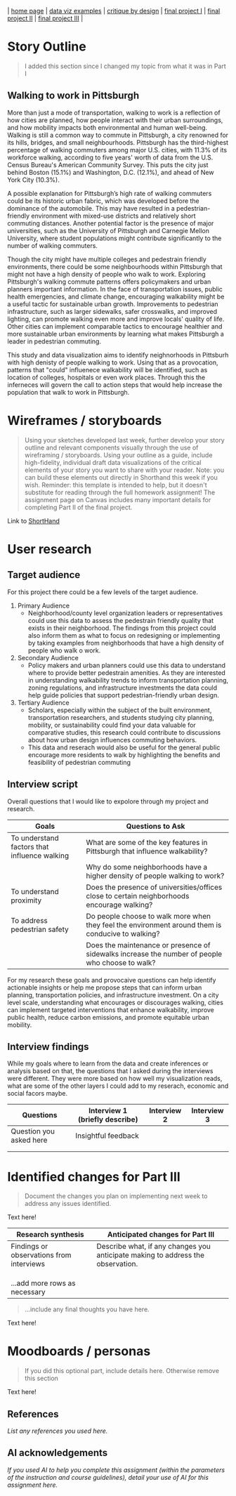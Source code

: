 | [home page](https://cmustudent.github.io/tswd-portfolio-templates/) | [data viz examples](dataviz-examples) | [critique by design](critique-by-design) | [final project I](final-project-part-one) | [final project II](final-project-part-two) | [final project III](final-project-part-three) |

# Story Outline
> I added this section since I changed my topic from what it was in Part I

## Walking to work in Pittsburgh

More than just a mode of transportation, walking to work is a reflection of how cities are planned, how people interact with their urban surroundings, and how mobility impacts both environmental and human well-being. Walking is still a common way to commute in Pittsburgh, a city renowned for its hills, bridges, and small neighbourhoods. Pittsburgh has the third-highest percentage of walking commuters among major U.S. cities, with 11.3% of its workforce walking, according to five years' worth of data from the U.S. Census Bureau's American Community Survey. This puts the city just behind Boston (15.1%) and Washington, D.C. (12.1%), and ahead of New York City (10.3%).

A possible explanation for Pittsburgh’s high rate of walking commuters could be its historic urban fabric, which was developed before the dominance of the automobile. This may have resulted in a pedestrian-friendly environment with mixed-use districts and relatively short commuting distances. Another potential factor is the presence of major universities, such as the University of Pittsburgh and Carnegie Mellon University, where student populations might contribute significantly to the number of walking commuters. 

Though the city might have multiple colleges and pedestrain friendly environments, there could be some neighbourhoods within Pittsburgh that might not have a high density of people who walk to work. Exploring Pittsburgh's walking commute patterns offers policymakers and urban planners important information. In the face of transportation issues, public health emergencies, and climate change, encouraging walkability might be a useful tactic for sustainable urban growth. Improvements to pedestrian infrastructure, such as larger sidewalks, safer crosswalks, and improved lighting, can promote walking even more and improve locals' quality of life. Other cities can implement comparable tactics to encourage healthier and more sustainable urban environments by learning what makes Pittsburgh a leader in pedestrian commuting.

This study and data visualization aims to identify neighnorhoods in Pittsburh with high denisty of people walking to work. Using that as a provocation, patterns that "could" influenece walkability will be identified, such as location of colleges, hospitals or even work places. Through this the inferneces will govern the call to action steps that would help increase the population that walk to work in Pittsburgh. 


# Wireframes / storyboards
> Using your sketches developed last week, further develop your story outline and relevant components visually through the use of wireframing / storyboards. Using your outline as a guide, include high-fidelity, individual draft data visualizations of the critical elements of your story you want to share with your reader. Note: you can build these elements out directly in Shorthand this week if you wish.  Reminder: this template is intended to help, but it doesn't substitute for reading through the full homework assignment!  The assignment page on Canvas includes many important details for completing Part II of the final project. 

Link to [ShortHand](https://preview.shorthand.com/rB4hYc7opABh2lP0)


# User research 

## Target audience
For this project there could be a few levels of the target audience.

1. Primary Audience
   - Neighborhood/county level organization leaders or representatives could use this data to assess the pedestrain friendly quality that exists in their neighborhood. The findings from this project could also inform them as what to focus on redesigning or implementing by taking examples from neighborhoods that have a high density of people who walk o work.
2. Secondary Audience
   - Policy makers and urban planners could use this data to understand where to provide better pedestrain amenities. As they are interested in understanding walkability trends to inform transportation planning, zoning regulations, and infrastructure investments the data could help guide policies that support pedestrian-friendly urban design.
3. Tertiary Audience
   - Scholars, especially within the subject of the built environment, transportation researchers, and students studying city planning, mobility, or sustainability could find your data valuable for comparative studies, this research could contribute to discussions about how urban design influences commuting behaviors.
   - This data and reserach would also be useful for the general public encourage more residents to walk by highlighting the benefits and feasibility of pedestrian commuting

## Interview script

Overall questions that I would like to expolore through my project and research.

| Goals                                  | Questions to Ask                                                                               |
|----------------------------------------|------------------------------------------------------------------------------------------------|
| To understand factors that influence walking | What are some of the key features in Pittsburgh that influence walkability?                    |
|                                        | Why do some neighborhoods have a higher density of people walking to work?                     |
| To understand proximity                | Does the presence of universities/offices close to certain neighborhoods encourage walking?    |
| To address pedestrian safety           | Do people choose to walk more when they feel the environment around them is conducive to walking? |
|                                        | Does the maintenance or presence of sidewalks increase the number of people who choose to walk? |


For my research these goals and provocaive questions can help identify actionable insights or help me propose steps that can inform urban planning, transportation policies, and infrastructure investment. On a city level scale, understanding what encourages or discourages walking, cities can implement targeted interventions that enhance walkability, improve public health, reduce carbon emissions, and promote equitable urban mobility.


## Interview findings

While my goals where to learn from the data and create inferences or analysis based on that, the questions that I asked during the interviews were different. They were more based on how well my visualization reads, what are some of the other layers I could add to my reserach, economic and social facors maybe. 

| Questions               | Interview 1 (briefly describe) | Interview 2 | Interview 3 |
|-------------------------|--------------------------------|-------------|-------------|
| Question you asked here | Insightful feedback            |             |             |
|                         |                                |             |             |
|                         |                                |             |             |


# Identified changes for Part III
> Document the changes you plan on implementing next week to address any issues identified.  

Text here!

| Research synthesis                       | Anticipated changes for Part III                                                |
|------------------------------------------|---------------------------------------------------------------------------------|
| Findings or observations from interviews | Describe what, if any changes you anticipate making to address the observation. |
|                                          |                                                                                 |
|                                          |                                                                                 |
|                                          |                                                                                 |
| ...add more rows as necessary            |                                                                                 |

> ...include any final thoughts you have here. 

Text here!

# Moodboards / personas
> If you did this optional part, include details here.  Otherwise remove this section

Text here!

## References
_List any references you used here._

## AI acknowledgements
_If you used AI to help you complete this assignment (within the parameters of the instruction and course guidelines), detail your use of AI for this assignment here._

